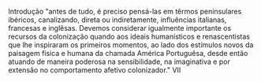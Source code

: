 Introdução
"antes de tudo, é preciso pensá-las em têrmos peninsulares ibéricos, canalizando, direta ou indiretamente, influências italianas, francesas e inglêsas. Devemos considerar igualmente importante os recursos da colonização quando aos ideais humanísticos e renascentistas que lhe inspiraram os primeiros momentos, ao lado dos estímulos novos da paisagem física e humana da chamada América Portuguêsa, desde então atuando de maneira poderosa na sensibilidade, na imaginativa e por extensão no comportamento afetivo colonizador." VII
